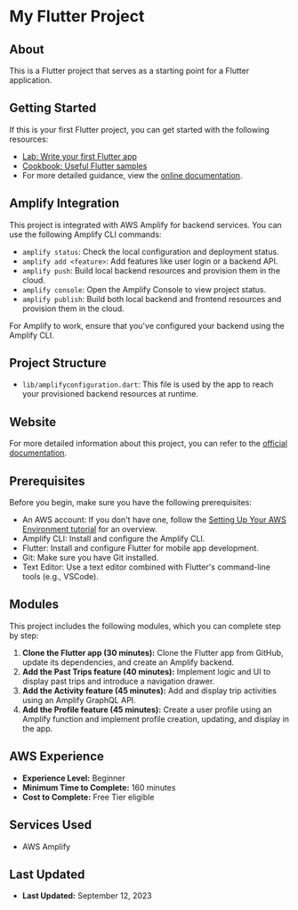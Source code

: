# My Flutter Project

## About

This is a Flutter project that serves as a starting point for a Flutter application.

## Getting Started

If this is your first Flutter project, you can get started with the following resources:

- [Lab: Write your first Flutter app](https://flutter.dev/docs/get-started/codelab)
- [Cookbook: Useful Flutter samples](https://flutter.dev/docs/cookbook)
- For more detailed guidance, view the [online documentation](https://flutter.dev/docs).

## Amplify Integration

This project is integrated with AWS Amplify for backend services. You can use the following Amplify CLI commands:

- `amplify status`: Check the local configuration and deployment status.
- `amplify add <feature>`: Add features like user login or a backend API.
- `amplify push`: Build local backend resources and provision them in the cloud.
- `amplify console`: Open the Amplify Console to view project status.
- `amplify publish`: Build both local backend and frontend resources and provision them in the cloud.

For Amplify to work, ensure that you've configured your backend using the Amplify CLI.

## Project Structure

- `lib/amplifyconfiguration.dart`: This file is used by the app to reach your provisioned backend resources at runtime.

## Website

For more detailed information about this project, you can refer to the [official documentation](https://example.com/documentation).

## Prerequisites

Before you begin, make sure you have the following prerequisites:

- An AWS account: If you don't have one, follow the [Setting Up Your AWS Environment tutorial](https://example.com/aws-setup) for an overview.
- Amplify CLI: Install and configure the Amplify CLI.
- Flutter: Install and configure Flutter for mobile app development.
- Git: Make sure you have Git installed.
- Text Editor: Use a text editor combined with Flutter's command-line tools (e.g., VSCode).

## Modules

This project includes the following modules, which you can complete step by step:

1. **Clone the Flutter app (30 minutes):** Clone the Flutter app from GitHub, update its dependencies, and create an Amplify backend.
2. **Add the Past Trips feature (40 minutes):** Implement logic and UI to display past trips and introduce a navigation drawer.
3. **Add the Activity feature (45 minutes):** Add and display trip activities using an Amplify GraphQL API.
4. **Add the Profile feature (45 minutes):** Create a user profile using an Amplify function and implement profile creation, updating, and display in the app.

## AWS Experience

- **Experience Level:** Beginner
- **Minimum Time to Complete:** 160 minutes
- **Cost to Complete:** Free Tier eligible

## Services Used

- AWS Amplify

## Last Updated

- **Last Updated:** September 12, 2023
